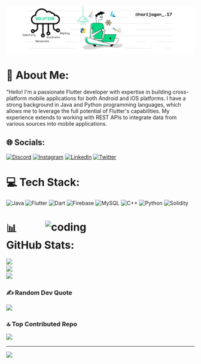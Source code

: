 ![logo](https://github.com/HARIJAGAN17/HARIJAGAN17/blob/main/Daniel%20Gallego.png)

# 💫 About Me:
"Hello! I'm a passionate Flutter developer with expertise in building cross-platform mobile applications for both Android and iOS platforms. I have a strong background in Java and Python programming languages, which allows me to leverage the full potential of Flutter's capabilities. My experience extends to working with REST APIs to integrate data from various sources into mobile applications.



## 🌐 Socials:
[![Discord](https://img.shields.io/badge/Discord-%237289DA.svg?logo=discord&logoColor=white)](https://discord.gg/FANTASY-WOLF#1154) [![Instagram](https://img.shields.io/badge/Instagram-%23E4405F.svg?logo=Instagram&logoColor=white)](https://instagram.com/harijagan_.17) [![LinkedIn](https://img.shields.io/badge/LinkedIn-%230077B5.svg?logo=linkedin&logoColor=white)](https://linkedin.com/in/harijagan-t-431682219) [![Twitter](https://img.shields.io/badge/Twitter-%231DA1F2.svg?logo=Twitter&logoColor=white)](https://twitter.com/@Rightuhh_vidu) 

# 💻 Tech Stack:
![Java](https://img.shields.io/badge/java-%23ED8B00.svg?style=plastic&logo=java&logoColor=white) ![Flutter](https://img.shields.io/badge/Flutter-%2302569B.svg?style=plastic&logo=Flutter&logoColor=white) ![Dart](https://img.shields.io/badge/dart-%230175C2.svg?style=plastic&logo=dart&logoColor=white) ![Firebase](https://img.shields.io/badge/firebase-%23039BE5.svg?style=plastic&logo=firebase) ![MySQL](https://img.shields.io/badge/mysql-%2300f.svg?style=plastic&logo=mysql&logoColor=white) ![C++](https://img.shields.io/badge/c++-%2300599C.svg?style=plastic&logo=c%2B%2B&logoColor=white) ![Python](https://img.shields.io/badge/python-3670A0?style=plastic&logo=python&logoColor=ffdd54) ![Solidity](https://img.shields.io/badge/Solidity-%23363636.svg?style=plastic&logo=solidity&logoColor=white)
# <img align="right" alt="coding" width="400" src="https://i.pinimg.com/originals/ee/b4/b3/eeb4b379791397c1094937b12d6b1c28.gif">
# 📊 GitHub Stats:
![](https://github-readme-stats.vercel.app/api?username=HARIJAGAN17&theme=gotham&hide_border=false&include_all_commits=false&count_private=false)<br/>
![](https://github-readme-streak-stats.herokuapp.com/?user=HARIJAGAN17&theme=gotham&hide_border=false)<br/>
![](https://github-readme-stats.vercel.app/api/top-langs/?username=HARIJAGAN17&theme=gotham&hide_border=false&include_all_commits=false&count_private=false&layout=compact)

### ✍️ Random Dev Quote
![](https://quotes-github-readme.vercel.app/api?type=vetical&theme=tokyonight)

### 🔝 Top Contributed Repo
![](https://github-contributor-stats.vercel.app/api?username=HARIJAGAN17&limit=5&theme=dark&combine_all_yearly_contributions=true)


---
[![](https://visitcount.itsvg.in/api?id=HARIJAGAN17&icon=2&color=0)](https://visitcount.itsvg.in)

<!-- Proudly created with GPRM ( https://gprm.itsvg.in ) -->
